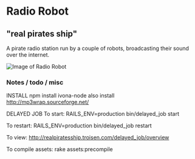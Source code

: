 # Radio Robot
## "real pirates ship"

A pirate radio station run by a couple of robots, broadcasting their sound over the internet.

![Image of Radio Robot](https://github.com/suttree/radiorobot/blob/master/radiorobot.png?raw=true)

### Notes / todo / misc

INSTALL
npm install ivona-node
also install http://mp3wrap.sourceforge.net/

DELAYED JOB
To start:
RAILS_ENV=production bin/delayed_job start

To restart:
RAILS_ENV=production bin/delayed_job restart

To view:
http://realpiratesship.troisen.com/delayed_job/overview

To compile assets:
rake assets:precompile
